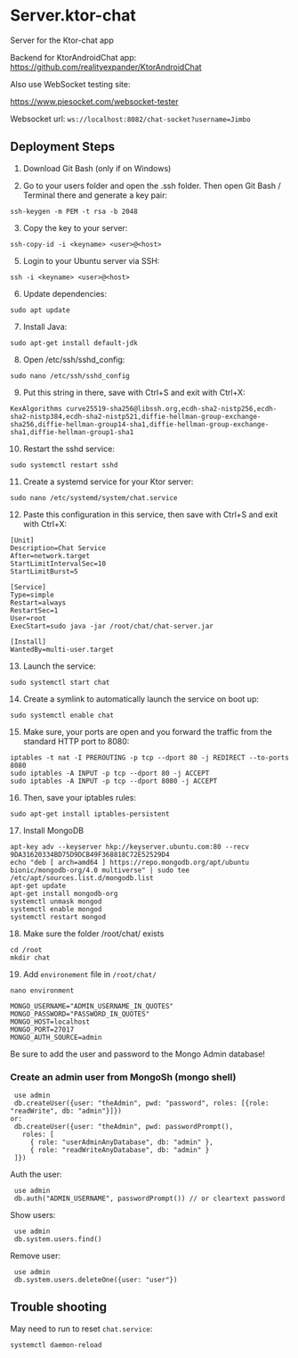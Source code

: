 # Server.ktor-chat
Server for the Ktor-chat app

Backend for KtorAndroidChat app: https://github.com/realityexpander/KtorAndroidChat

Also use WebSocket testing site:

https://www.piesocket.com/websocket-tester

Websocket url: `ws://localhost:8082/chat-socket?username=Jimbo`

## Deployment Steps

1. Download Git Bash (only if on Windows)

2. Go to your users folder and open the .ssh folder. Then open Git Bash / Terminal there and generate a key pair:

`ssh-keygen -m PEM -t rsa -b 2048`

3. Copy the key to your server:

`ssh-copy-id -i <keyname> <user>@<host>`

5. Login to your Ubuntu server via SSH:

`ssh -i <keyname> <user>@<host>`

6. Update dependencies:

`sudo apt update`

7. Install Java:

`sudo apt-get install default-jdk`

8. Open /etc/ssh/sshd_config:

`sudo nano /etc/ssh/sshd_config`

9. Put this string in there, save with Ctrl+S and exit with Ctrl+X:

`KexAlgorithms curve25519-sha256@libssh.org,ecdh-sha2-nistp256,ecdh-sha2-nistp384,ecdh-sha2-nistp521,diffie-hellman-group-exchange-sha256,diffie-hellman-group14-sha1,diffie-hellman-group-exchange-sha1,diffie-hellman-group1-sha1`

10. Restart the sshd service:

`sudo systemctl restart sshd`

11. Create a systemd service for your Ktor server:

`sudo nano /etc/systemd/system/chat.service`

12. Paste this configuration in this service, then save with Ctrl+S and exit with Ctrl+X:
```
[Unit]
Description=Chat Service
After=network.target
StartLimitIntervalSec=10
StartLimitBurst=5

[Service]
Type=simple
Restart=always
RestartSec=1
User=root
ExecStart=sudo java -jar /root/chat/chat-server.jar

[Install]
WantedBy=multi-user.target
```

13. Launch the service:

`sudo systemctl start chat`

14. Create a symlink to automatically launch the service on boot up:

`sudo systemctl enable chat`

15. Make sure, your ports are open and you forward the traffic from the standard HTTP port to 8080:
```
iptables -t nat -I PREROUTING -p tcp --dport 80 -j REDIRECT --to-ports 8080
sudo iptables -A INPUT -p tcp --dport 80 -j ACCEPT
sudo iptables -A INPUT -p tcp --dport 8080 -j ACCEPT
```

16. Then, save your iptables rules:

`sudo apt-get install iptables-persistent`

17. Install MongoDB
```
apt-key adv --keyserver hkp://keyserver.ubuntu.com:80 --recv 9DA31620334BD75D9DCB49F368818C72E52529D4
echo "deb [ arch=amd64 ] https://repo.mongodb.org/apt/ubuntu bionic/mongodb-org/4.0 multiverse" | sudo tee /etc/apt/sources.list.d/mongodb.list
apt-get update
apt-get install mongodb-org
systemctl unmask mongod
systemctl enable mongod
systemctl restart mongod
```

18. Make sure the folder /root/chat/ exists
```
cd /root
mkdir chat
```

19. Add `environement` file in `/root/chat/`

`nano environment`

```
MONGO_USERNAME="ADMIN_USERNAME_IN_QUOTES"
MONGO_PASSWORD="PASSWORD_IN_QUOTES"
MONGO_HOST=localhost
MONGO_PORT=27017
MONGO_AUTH_SOURCE=admin
```

Be sure to add the user and password to the Mongo Admin database!

### Create an admin user from MongoSh (mongo shell)
 ```
  use admin
  db.createUser({user: "theAdmin", pwd: "password", roles: [{role: "readWrite", db: "admin"}]})
 or:
  db.createUser({user: "theAdmin", pwd: passwordPrompt(),
    roles: [
      { role: "userAdminAnyDatabase", db: "admin" },
      { role: "readWriteAnyDatabase", db: "admin" }
  ]})
  ```
 Auth the user:
 ```
  use admin
  db.auth("ADMIN_USERNAME", passwordPrompt()) // or cleartext password
  ```
 Show users:
 ```
  use admin
  db.system.users.find()
  ```
 Remove user:
 ```
  use admin
  db.system.users.deleteOne({user: "user"})
  ```


## Trouble shooting

May need to run to reset `chat.service`:

`systemctl daemon-reload` 
